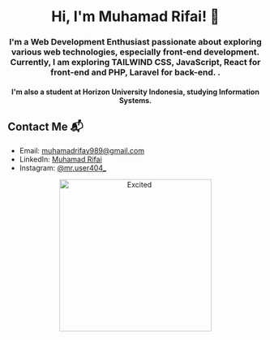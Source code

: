 <h1 align="center">Hi, I'm Muhamad Rifai! 👋</h1>

<h3 align="center"><b>I'm a Web Development Enthusiast</b> passionate about exploring various web technologies, especially <b>front-end development</b>. Currently, I am exploring <b>TAILWIND CSS, JavaScript, React for front-end and PHP, Laravel for back-end. .</b></h3>

<h4 align="center">I'm also a student at <b>Horizon University Indonesia</b>, studying <b>Information Systems</b>.</h4>

## Contact Me 📬
- Email: [muhamadrifay989@gmail.com](mailto:muhamadrifay989@gmail.com)
- LinkedIn: [Muhamad Rifai](https://www.linkedin.com/in/muhamad-rifai-553a212a7)
- Instagram: [@mr.user404_](https://www.instagram.com/mr.user404_?igsh=eTF2djZuNTJmdmd5)

<p align="center">
  <img src="https://media.giphy.com/media/v1.Y2lkPTc5MGI3NjExM29xamZ3cWo2Z210dXF2cTdjbmEyY205cW44cHQ3emc0a3dhaGh3cSZlcD12MV9pbnRlcm5hbF9naWZfYnlfaWQmY3Q9Zw/qgQUggAC3Pfv687qPC/giphy.gif" alt="Excited" width="300">
</p>
